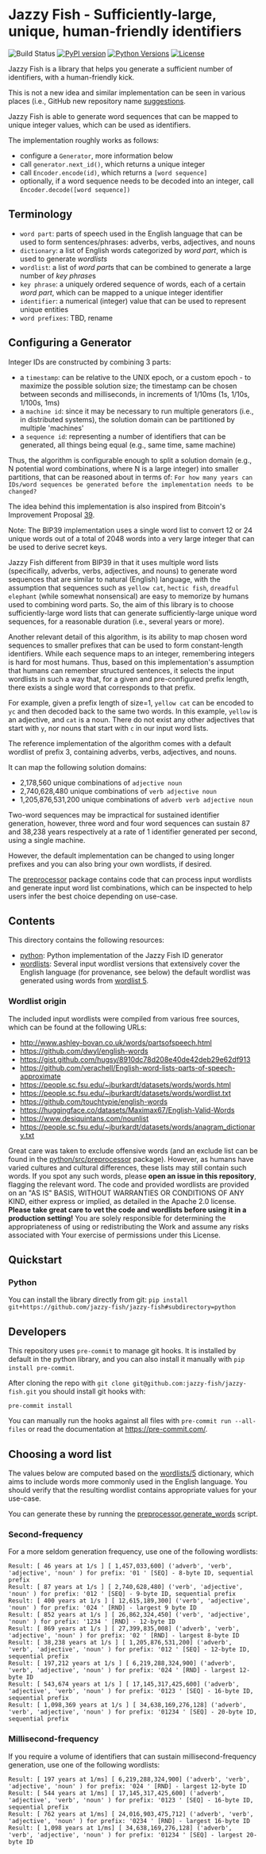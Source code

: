 # Jazzy Fish - Sufficiently-large, unique, human-friendly identifiers

![Build Status](https://github.com/jazzy-fish/jazzy-fish/actions/workflows/python-tests.yml/badge.svg)
[![PyPI version](https://badge.fury.io/py/jazzy-fish.svg)](https://badge.fury.io/py/jazzy-fish)
[![Python Versions](https://img.shields.io/pypi/pyversions/jazzy-fish.svg)](https://pypi.org/project/jazzy-fish/)
[![License](https://img.shields.io/github/license/jazzy-fish/jazzy-fish.svg)](LICENSE)

Jazzy Fish is a library that helps you generate a sufficient number of identifiers, with a human-friendly kick.

This is not a new idea and similar implementation can be seen in various places (i.e., GitHub new repository name [suggestions](https://github.com/new).

Jazzy Fish is able to generate word sequences that can be mapped to unique integer values, which can be used as identifiers.

The implementation roughly works as follows:

- configure a `Generator`, more information below
- call `generator.next_id()`, which returns a unique integer
- call `Encoder.encode(id)`, which returns a `[word sequence]`
- optionally, if a word sequence needs to be decoded into an integer, call `Encoder.decode([word sequence])`

## Terminology

- `word part`: parts of speech used in the English language that can be used to form sentences/phrases: adverbs, verbs, adjectives, and nouns
- `dictionary`: a list of English words categorized by _word part_, which is used to generate _wordlists_
- `wordlist`: a list of *word part*s that can be combined to generate a large number of *key phrase*s
- `key phrase`: a uniquely ordered sequence of words, each of a certain _word part_, which can be mapped to a unique integer identifier
- `identifier`: a numerical (integer) value that can be used to represent unique entities
- `word prefixes`: TBD, rename

## Configuring a Generator

Integer IDs are constructed by combining 3 parts:

- a `timestamp`: can be relative to the UNIX epoch, or a custom epoch - to maximize the possible solution size;
  the timestamp can be chosen between seconds and milliseconds, in increments of 1/10ms (1s, 1/10s, 1/100s, 1ms)
- a `machine id`: since it may be necessary to run multiple generators (i.e., in distributed systems), the solution domain can be partitioned by multiple 'machines'
- a `sequence id`: representing a number of identifiers that can be generated, all things being equal (e.g., same time, same machine)

Thus, the algorithm is configurable enough to split a solution domain (e.g., N potential word combinations, where N is a large integer) into smaller partitions, that can be reasoned about in terms of: `For how many years can IDs/word sequences be generated before the implementation needs to be changed?`

The idea behind this implementation is also inspired from Bitcoin's Improvement Proposal [39](https://github.com/bitcoin/bips/blob/master/bip-0039.mediawiki).

Note: The BIP39 implementation uses a single word list to convert 12 or 24 unique words out of a total of 2048 words into a very large integer that can be used to derive secret keys.

Jazzy Fish different from BIP39 in that it uses multiple word lists (specifically, adverbs, verbs, adjectives, and nouns) to generate word sequences that are similar to natural (English) language, with the assumption that sequences such as `yellow cat`, `hectic fish`, `dreadful elephant` (while somewhat nonsensical) are easy to memorize by humans used to combining word parts. So, the aim of this library is to choose sufficiently-large word lists that can generate sufficiently-large unique word sequences, for a reasonable duration (i.e., several years or more).

Another relevant detail of this algorithm, is its ability to map chosen word sequences to smaller prefixes that can be used to form constant-length identifiers.
While each sequence maps to an integer, remembering integers is hard for most humans. Thus, based on this implementation's assumption that humans can remember structured sentences, it selects the input wordlists in such a way that, for a given and pre-configured prefix length, there exists a single word that corresponds to that prefix.

For example, given a prefix length of size=1, `yellow cat` can be encoded to `yc` and then decoded back to the same two words. In this example, `yellow` is an adjective, and `cat` is a noun. There do not exist any other adjectives that start with `y`, nor nouns that start with `c` in our input word lists.

The reference implementation of the algorithm comes with a default wordlist of prefix 3, containing adverbs, verbs, adjectives, and nouns.

It can map the following solution domains:

- 2,178,560 unique combinations of `adjective noun`
- 2,740,628,480 unique combinations of `verb adjective noun`
- 1,205,876,531,200 unique combinations of `adverb verb adjective noun`

Two-word sequences may be impractical for sustained identifier generation, however, three word and four word sequences can sustain 87 and 38,238 years respectively at a rate of 1 identifier generated per second, using a single machine.

However, the default implementation can be changed to using longer prefixes and you can also bring your own wordlists, if desired.

The [preprocessor](python/src/preprocessor) package contains code that can process input wordlists and generate input word list combinations,
which can be inspected to help users infer the best choice depending on use-case.

## Contents

This directory contains the following resources:

- [python](./python): Python implementation of the Jazzy Fish ID generator
- [wordlists](./wordlists): Several input wordlist versions that extensively cover the English language (for provenance, see below)
  the default wordlist was generated using words from [wordlist 5](./wordlists/5).

### Wordlist origin

The included input wordlists were compiled from various free sources, which can be found at the following URLs:

- <http://www.ashley-bovan.co.uk/words/partsofspeech.html>
- <https://github.com/dwyl/english-words>
- <https://gist.github.com/hugsy/8910dc78d208e40de42deb29e62df913>
- <https://github.com/verachell/English-word-lists-parts-of-speech-approximate>
- <https://people.sc.fsu.edu/~jburkardt/datasets/words/words.html>
- <https://people.sc.fsu.edu/~jburkardt/datasets/words/wordlist.txt>
- <https://github.com/touchtypie/english-words>
- <https://huggingface.co/datasets/Maximax67/English-Valid-Words>
- <https://www.desiquintans.com/nounlist>
- <https://people.sc.fsu.edu/~jburkardt/datasets/words/anagram_dictionary.txt>

Great care was taken to exclude offensive words (and an exclude list can be found in the [python/src/preprocessor](./python/src/preprocessor) package).
However, as humans have varied cultures and cultural differences, these lists may still contain such words.
If you spot any such words, please **open an issue in this repository**, flagging the relevant word.
The code and provided wordlists are provided on an "AS IS" BASIS, WITHOUT WARRANTIES OR CONDITIONS OF ANY KIND, either express or implied, as detailed
in the Apache 2.0 license. **Please take great care to vet the code and wordlists before using it in a production setting!**
You are solely responsible for determining the appropriateness of using or redistributing the Work and assume any risks associated with
Your exercise of permissions under this License.

## Quickstart

### Python

You can install the library directly from git:
`pip install git+https://github.com/jazzy-fish/jazzy-fish#subdirectory=python`

## Developers

This repository uses `pre-commit` to manage git hooks. It is installed by default in the python library, and you can also
install it manually with `pip install pre-commit`.

After cloning the repo with `git clone git@github.com:jazzy-fish/jazzy-fish.git` you should install git hooks with:

```shell
pre-commit install
```

You can manually run the hooks against all files with `pre-commit run --all-files` or
read the documentation at <https://pre-commit.com/>.

## Choosing a word list

The values below are computed based on the [wordlists/5](./wordlists/5) dictionary, which aims to include
words more commonly used in the English language. You should verify that the resulting wordlist contains
appropriate values for your use-case.

You can generate these by running the [preprocessor.generate_words](python/src/preprocessor/generate_words.py) script.

### Second-frequency

For a more seldom generation frequency, use one of the following wordlists:

```text
Result: [ 46 years at 1/s ] [ 1,457,033,600] ('adverb', 'verb', 'adjective', 'noun' ) for prefix: '01 ' [SEQ] - 8-byte ID, sequential prefix
Result: [ 87 years at 1/s ] [ 2,740,628,480] ('verb', 'adjective', 'noun' ) for prefix: '012 ' [SEQ] - 9-byte ID, sequential prefix
Result: [ 400 years at 1/s ] [ 12,615,189,300] ('verb', 'adjective', 'noun' ) for prefix: '024 ' [RND] - largest 9 byte ID
Result: [ 852 years at 1/s ] [ 26,862,324,450] ('verb', 'adjective', 'noun' ) for prefix: '1234 ' [RND] - 12-byte ID
Result: [ 869 years at 1/s ] [ 27,399,835,008] ('adverb', 'verb', 'adjective', 'noun' ) for prefix: '02 ' [RND] - largest 8-byte ID
Result: [ 38,238 years at 1/s ] [ 1,205,876,531,200] ('adverb', 'verb', 'adjective', 'noun' ) for prefix: '012 ' [SEQ] - 12-byte ID, sequential prefix
Result: [ 197,212 years at 1/s ] [ 6,219,288,324,900] ('adverb', 'verb', 'adjective', 'noun' ) for prefix: '024 ' [RND] - largest 12-byte ID
Result: [ 543,674 years at 1/s ] [ 17,145,317,425,600] ('adverb', 'adjective', 'verb', 'noun' ) for prefix: '0123 ' [SEQ] - 16-byte ID, sequential prefix
Result: [ 1,098,369 years at 1/s ] [ 34,638,169,276,128] ('adverb', 'verb', 'adjective', 'noun' ) for prefix: '01234 ' [SEQ] - 20-byte ID, sequential prefix
```

### Millisecond-frequency

If you require a volume of identifiers that can sustain millisecond-frequency generation,
use one of the following wordlists:

```text
Result: [ 197 years at 1/ms] [ 6,219,288,324,900] ('adverb', 'verb', 'adjective', 'noun' ) for prefix: '024 ' [RND] - largest 12-byte ID
Result: [ 544 years at 1/ms] [ 17,145,317,425,600] ('adverb', 'adjective', 'verb', 'noun' ) for prefix: '0123 ' [SEQ] - 16-byte ID, sequential prefix
Result: [ 762 years at 1/ms] [ 24,016,903,475,712] ('adverb', 'verb', 'adjective', 'noun' ) for prefix: '0234 ' [RND] - largest 16-byte ID
Result: [ 1,098 years at 1/ms] [ 34,638,169,276,128] ('adverb', 'verb', 'adjective', 'noun' ) for prefix: '01234 ' [SEQ] - largest 20-byte ID
```
